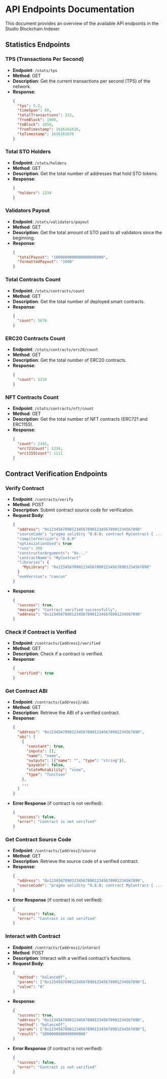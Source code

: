 # API Endpoints Documentation

This document provides an overview of the available API endpoints in the Studio Blockchain Indexer.

## Statistics Endpoints

### TPS (Transactions Per Second)

- **Endpoint**: `/stats/tps`
- **Method**: GET
- **Description**: Get the current transactions per second (TPS) of the network.
- **Response**:
  ```json
  {
    "tps": 5.2,
    "timeSpan": 60,
    "totalTransactions": 312,
    "fromBlock": 1000,
    "toBlock": 1050,
    "fromTimestamp": 1616161616,
    "toTimestamp": 1616161676
  }
  ```

### Total STO Holders

- **Endpoint**: `/stats/holders`
- **Method**: GET
- **Description**: Get the total number of addresses that hold STO tokens.
- **Response**:
  ```json
  {
    "holders": 1234
  }
  ```

### Validators Payout

- **Endpoint**: `/stats/validators/payout`
- **Method**: GET
- **Description**: Get the total amount of STO paid to all validators since the beginning.
- **Response**:
  ```json
  {
    "totalPayout": "1000000000000000000000",
    "formattedPayout": "1000"
  }
  ```

### Total Contracts Count

- **Endpoint**: `/stats/contracts/count`
- **Method**: GET
- **Description**: Get the total number of deployed smart contracts.
- **Response**:
  ```json
  {
    "count": 5678
  }
  ```

### ERC20 Contracts Count

- **Endpoint**: `/stats/contracts/erc20/count`
- **Method**: GET
- **Description**: Get the total number of ERC20 contracts.
- **Response**:
  ```json
  {
    "count": 1234
  }
  ```

### NFT Contracts Count

- **Endpoint**: `/stats/contracts/nft/count`
- **Method**: GET
- **Description**: Get the total number of NFT contracts (ERC721 and ERC1155).
- **Response**:
  ```json
  {
    "count": 2345,
    "erc721Count": 1234,
    "erc1155Count": 1111
  }
  ```

## Contract Verification Endpoints

### Verify Contract

- **Endpoint**: `/contracts/verify`
- **Method**: POST
- **Description**: Submit contract source code for verification.
- **Request Body**:
  ```json
  {
    "address": "0x1234567890123456789012345678901234567890"
    "sourceCode": "pragma solidity ^0.8.0; contract MyContract { ... }"
    "compilerVersion": "0.8.0"
    "optimizationUsed": true
    "runs": 200
    "constructorArguments": "0x..."
    "contractName": "MyContract"
    "libraries": {
      "MyLibrary": "0x1234567890123456789012345678901234567890"
    }
    "evmVersion": "cancun"
  }
  ```
- **Response**:
  ```json
  {
    "success": true,
    "message": "Contract verified successfully",
    "address": "0x1234567890123456789012345678901234567890"
  }
  ```

### Check if Contract is Verified

- **Endpoint**: `/contracts/{address}/verified`
- **Method**: GET
- **Description**: Check if a contract is verified.
- **Response**:
  ```json
  {
    "verified": true
  }
  ```

### Get Contract ABI

- **Endpoint**: `/contracts/{address}/abi`
- **Method**: GET
- **Description**: Retrieve the ABI of a verified contract.
- **Response**:
  ```json
  {
    "address": "0x1234567890123456789012345678901234567890",
    "abi": [
      {
        "constant": true,
        "inputs": [],
        "name": "name",
        "outputs": [{"name": "", "type": "string"}],
        "payable": false,
        "stateMutability": "view",
        "type": "function"
      },
      ...
    ]
  }
  ```
- **Error Response** (if contract is not verified):
  ```json
  {
    "success": false,
    "error": "Contract is not verified"
  }
  ```

### Get Contract Source Code

- **Endpoint**: `/contracts/{address}/source`
- **Method**: GET
- **Description**: Retrieve the source code of a verified contract.
- **Response**:
  ```json
  {
    "address": "0x1234567890123456789012345678901234567890",
    "sourceCode": "pragma solidity ^0.8.0; contract MyContract { ... }"
  }
  ```
- **Error Response** (if contract is not verified):
  ```json
  {
    "success": false,
    "error": "Contract is not verified"
  }
  ```

### Interact with Contract

- **Endpoint**: `/contracts/{address}/interact`
- **Method**: POST
- **Description**: Interact with a verified contract's functions.
- **Request Body**:
  ```json
  {
    "method": "balanceOf",
    "params": ["0x1234567890123456789012345678901234567890"],
    "value": "0"
  }
  ```
- **Response**:
  ```json
  {
    "success": true,
    "address": "0x1234567890123456789012345678901234567890",
    "method": "balanceOf",
    "params": ["0x1234567890123456789012345678901234567890"],
    "result": "1000000000000000000"
  }
  ```
- **Error Response** (if contract is not verified):
  ```json
  {
    "success": false,
    "error": "Contract is not verified"
  }
  ```
